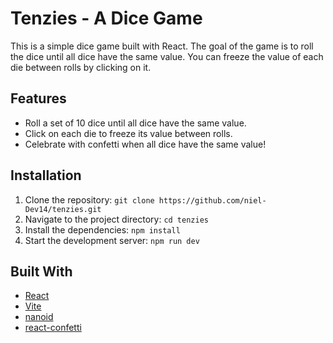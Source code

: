 # Tenzies - A Dice Game

This is a simple dice game built with React. The goal of the game is to roll the dice until all dice have the same value. You can freeze the value of each die between rolls by clicking on it.

## Features

- Roll a set of 10 dice until all dice have the same value.
- Click on each die to freeze its value between rolls.
- Celebrate with confetti when all dice have the same value!

## Installation

1. Clone the repository: `git clone https://github.com/niel-Dev14/tenzies.git`
2. Navigate to the project directory: `cd tenzies`
3. Install the dependencies: `npm install`
4. Start the development server: `npm run dev`

## Built With

- [React](https://reactjs.org/)
- [Vite](https://vitejs.dev/)
- [nanoid](https://www.npmjs.com/package/nanoid)
- [react-confetti](https://www.npmjs.com/package/react-confetti)
